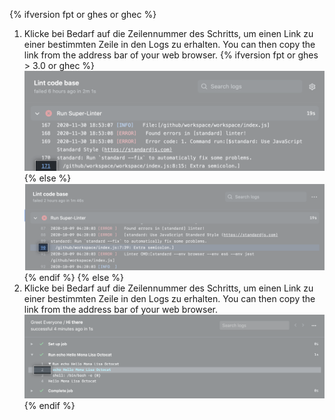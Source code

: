 {% ifversion fpt or ghes or ghec %}
1. Klicke bei Bedarf auf die Zeilennummer des Schritts, um einen Link zu einer bestimmten Zeile in den Logs zu erhalten. You can then copy the link from the address bar of your web browser.
  {% ifversion fpt or ghes > 3.0 or ghec %}
  ![Schaltfläche zum Kopieren des Links](/assets/images/help/repository/copy-link-button-updated-2.png)
  {% else %}
  ![Schaltfläche zum Kopieren des Links](/assets/images/help/repository/copy-link-button-updated.png)
  {% endif %}
{% else %}
1. Klicke bei Bedarf auf die Zeilennummer des Schritts, um einen Link zu einer bestimmten Zeile in den Logs zu erhalten. You can then copy the link from the address bar of your web browser. ![Schaltfläche zum Kopieren des Links](/assets/images/help/repository/copy-link-button.png)
{% endif %}
